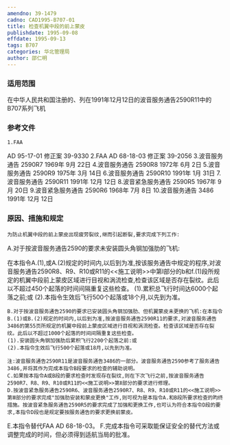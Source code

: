 ```yaml
---
amendno: 39-1479
cadno: CAD1995-B707-01
title: 检查机翼中段的前上蒙皮
publishdate: 1995-09-08
effdate: 1995-09-13
tags: B707
categories: 华北管理局
author: 邵仁明
---
```


### 适用范围 
在中华人民共和国注册的、列在1991年12月12日的波音服务通告2590R11中的B707系列飞机

### 参考文件
    1.FAA 
AD 95-17-01 修正案 39-9330
    2.FAA 
AD 68-18-03 修正案 39-2056
    3.波音服务通告 2590R7 1969年 9月 22日
    4.波音服务通告 2590R8 1972年 6月 2日
    5.波音服务通告 2590R9 1975年 3月 14日
    6.波音服务通告 2590R10 1991年 1月 31日
    7.波音服务通告 2590R11 1991年 12月 12日
    8.波音紧急服务通告 2590R5 1967年 9月 20日
    9.波音紧急服务通告 2590R6 1968年 7月 8日
    10.波音服务通告 3486 1991年 12月 12日


### 原因、措施和规定 
    为防止机翼中段的前上蒙皮出现疲劳裂纹,继而引起断裂,要求完成下列工作: 
A.对于按波音服务通告2590的要求未安装圆头角钢加强肋的飞机:
  
在本指令A.(1),或A.(2)规定的时间内,以后到为准,按该服务通告中规定的程序,对波音服务通告2590R8、R9、R10或R11的<<施工说明>>中第Ⅰ部分的b和f.(1)段所规定的机翼中段前上蒙皮区域进行目视和涡流检查,检查该区域是否存在裂纹。此后以不超过450个起落的时间间隔重复这些检查。 
    (1).累积总飞行时间达6000个起落之前;或 
    (2).本指令生效后飞行500个起落或18个月,以先到为准。 

    B.对于按波音服务通告2590的要求已安装圆头角钢加强肋、但机翼蒙皮未更换的飞机:在本指令B.(1)或B.(2)规定的时间内,以后到为准,按波音服务通告2590R11的要求,对波音服务通告3486的第55页所规定的机翼中段前上蒙皮区域进行目视和涡流检查。检查该区域是否存在裂纹。此后以不超过1000个起落的时间间隔重复这些检查。 
    (1).安装圆头角钢加强肋后累积飞行2200个起落之前:或 
    (2).本指令生效后飞行500个起落或18月,以先到为准。 

    注:波音服务通告2590R11是波音服务通告3486的一部分。波音服务通告2590参考了服务通告3486,并将其作为完成本指令B段要求的检查的辅助说明。 
    C.如果按本指令A或B段的要求检查时发现存在裂纹,则在下次飞行之前,按波音服务通告2590R7、R8、R9、R10或R11的<<施工说明>>第Ⅱ部分的要求进行修理。 
    D.按波音紧急服务通告2590R6、波音服务通告2590R7、R8、R9、R10或R11的<<施工说明>>第Ⅲ部分的要求完成"加强肋安装和蒙皮更换"工作,则可视为是本指令A.和B段所要求检查的昀终措施。按波音紧急服务通告2590R5的要求完成了加强和更换工作,也可认为符合本指令D段的要求,本指令D段也是规定要按服务通告的要求更换前蒙皮。 
E.本指令替代FAA AD 68-18-03。 
    F.完成本指令可采取能保证安全的替代方法或调整完成的时间，但必须得到适航当局的批准。

